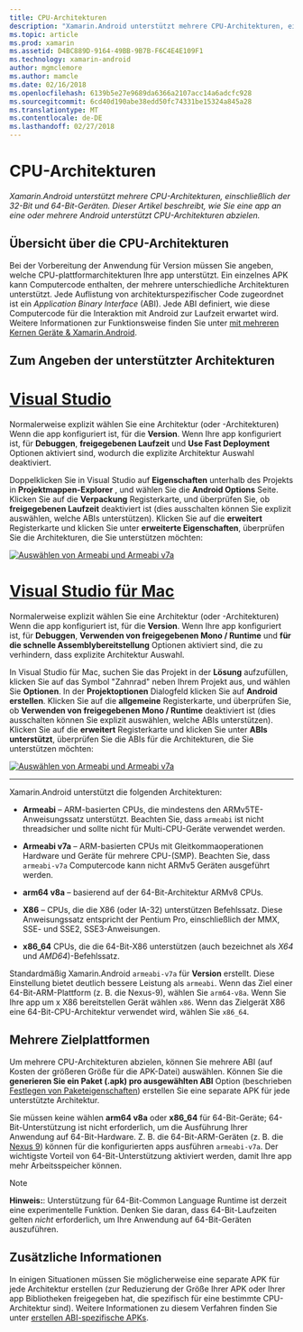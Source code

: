 ```yaml
---
title: CPU-Architekturen
description: "Xamarin.Android unterstützt mehrere CPU-Architekturen, einschließlich der 32-Bit und 64-Bit-Geräten. Dieser Artikel beschreibt, wie Sie eine app an eine oder mehrere Android unterstützt CPU-Architekturen abzielen."
ms.topic: article
ms.prod: xamarin
ms.assetid: D4BC889D-9164-49BB-9B7B-F6C4E4E109F1
ms.technology: xamarin-android
author: mgmclemore
ms.author: mamcle
ms.date: 02/16/2018
ms.openlocfilehash: 6139b5e27e9689da6366a2107acc14a6adcfc928
ms.sourcegitcommit: 6cd40d190abe38edd50fc74331be15324a845a28
ms.translationtype: MT
ms.contentlocale: de-DE
ms.lasthandoff: 02/27/2018
---
```

# <a name="cpu-architectures"></a>CPU-Architekturen

_Xamarin.Android unterstützt mehrere CPU-Architekturen, einschließlich der 32-Bit und 64-Bit-Geräten. Dieser Artikel beschreibt, wie Sie eine app an eine oder mehrere Android unterstützt CPU-Architekturen abzielen._

## <a name="cpu-architectures-overview"></a>Übersicht über die CPU-Architekturen

Bei der Vorbereitung der Anwendung für Version müssen Sie angeben, welche CPU-plattformarchitekturen Ihre app unterstützt. Ein einzelnes APK kann Computercode enthalten, der mehrere unterschiedliche Architekturen unterstützt. Jede Auflistung von architekturspezifischer Code zugeordnet ist ein *Application Binary Interface* (ABI). Jede ABI definiert, wie diese Computercode für die Interaktion mit Android zur Laufzeit erwartet wird.
Weitere Informationen zur Funktionsweise finden Sie unter [mit mehreren Kernen Geräte &amp; Xamarin.Android](~/android/deploy-test/multicore-devices.md).


## <a name="how-to-specify-supported-architectures"></a>Zum Angeben der unterstützter Architekturen

# <a name="visual-studiotabvswin"></a>[Visual Studio](#tab/vswin)

Normalerweise explizit wählen Sie eine Architektur (oder -Architekturen) Wenn die app konfiguriert ist, für die **Version**. Wenn Ihre app konfiguriert ist, für **Debuggen**, **freigegebenen Laufzeit** und **Use Fast Deployment** Optionen aktiviert sind, wodurch die explizite Architektur Auswahl deaktiviert.

Doppelklicken Sie in Visual Studio auf **Eigenschaften** unterhalb des Projekts in **Projektmappen-Explorer** , und wählen Sie die **Android Options** Seite. Klicken Sie auf die **Verpackung** Registerkarte, und überprüfen Sie, ob **freigegebenen Laufzeit** deaktiviert ist (dies ausschalten können Sie explizit auswählen, welche ABIs unterstützen). Klicken Sie auf die **erweitert** Registerkarte und klicken Sie unter **erweiterte Eigenschaften**, überprüfen Sie die Architekturen, die Sie unterstützen möchten:

[ ![Auswählen von Armeabi und Armeabi v7a](cpu-architectures-images/vs/01-abi-selections-sml.png)](cpu-architectures-images/vs/01-abi-selections.png)

# <a name="visual-studio-for-mactabvsmac"></a>[Visual Studio für Mac](#tab/vsmac)

Normalerweise explizit wählen Sie eine Architektur (oder -Architekturen) Wenn die app konfiguriert ist, für die **Version**. Wenn Ihre app konfiguriert ist, für **Debuggen**, **Verwenden von freigegebenen Mono / Runtime** und **für die schnelle Assemblybereitstellung** Optionen aktiviert sind, die zu verhindern, dass explizite Architektur Auswahl.

In Visual Studio für Mac, suchen Sie das Projekt in der **Lösung** aufzufüllen, klicken Sie auf das Symbol "Zahnrad" neben Ihrem Projekt aus, und wählen Sie **Optionen**. In der **Projektoptionen** Dialogfeld klicken Sie auf **Android erstellen**. Klicken Sie auf die **allgemeine** Registerkarte, und überprüfen Sie, ob **Verwenden von freigegebenen Mono / Runtime** deaktiviert ist (dies ausschalten können Sie explizit auswählen, welche ABIs unterstützen). Klicken Sie auf die **erweitert** Registerkarte und klicken Sie unter **ABIs unterstützt**, überprüfen Sie die ABIs für die Architekturen, die Sie unterstützen möchten:

[ ![Auswählen von Armeabi und Armeabi v7a](cpu-architectures-images/xs/01-abi-selections-sml.png)](cpu-architectures-images/xs/01-abi-selections.png)

-----


Xamarin.Android unterstützt die folgenden Architekturen:

-   **Armeabi** &ndash; ARM-basierten CPUs, die mindestens den ARMv5TE-Anweisungssatz unterstützt. Beachten Sie, dass `armeabi` ist nicht threadsicher und sollte nicht für Multi-CPU-Geräte verwendet werden.

-   **Armeabi v7a** &ndash; ARM-basierten CPUs mit Gleitkommaoperationen Hardware und Geräte für mehrere CPU-(SMP). Beachten Sie, dass `armeabi-v7a` Computercode kann nicht ARMv5 Geräten ausgeführt werden.

-   **arm64 v8a** &ndash; basierend auf der 64-Bit-Architektur ARMv8 CPUs.

-   **X86** &ndash; CPUs, die die X86 (oder IA-32) unterstützen Befehlssatz. Diese Anweisungssatz entspricht der Pentium Pro, einschließlich der MMX, SSE- und SSE2, SSE3-Anweisungen.

-   **x86_64** CPUs, die die 64-Bit-X86 unterstützen (auch bezeichnet als *X64* und *AMD64*)-Befehlssatz.

Standardmäßig Xamarin.Android `armeabi-v7a` für **Version** erstellt. Diese Einstellung bietet deutlich bessere Leistung als `armeabi`. Wenn das Ziel einer 64-Bit-ARM-Plattform (z. B. die Nexus-9), wählen Sie `arm64-v8a`. Wenn Sie Ihre app um x X86 bereitstellen Gerät wählen `x86`. Wenn das Zielgerät X86 eine 64-Bit-CPU-Architektur verwendet wird, wählen Sie `x86_64`.

## <a name="targeting-multiple-platforms"></a>Mehrere Zielplattformen

Um mehrere CPU-Architekturen abzielen, können Sie mehrere ABI (auf Kosten der größeren Größe für die APK-Datei) auswählen. Können Sie die **generieren Sie ein Paket (.apk) pro ausgewählten ABI** Option (beschrieben [Festlegen von Paketeigenschaften](~/android/deploy-test/release-prep/index.md#Set_Packaging_Properties)) erstellen Sie eine separate APK für jede unterstützte Architektur.

Sie müssen keine wählen **arm64 v8a** oder **x86_64** für 64-Bit-Geräte; 64-Bit-Unterstützung ist nicht erforderlich, um die Ausführung Ihrer Anwendung auf 64-Bit-Hardware. Z. B. die 64-Bit-ARM-Geräten (z. B. die [Nexus 9](http://www.google.com/nexus/9/)) können für die konfigurierten apps ausführen `armeabi-v7a`. Der wichtigste Vorteil von 64-Bit-Unterstützung aktiviert werden, damit Ihre app mehr Arbeitsspeicher können.

> [!NOTE]
> **Hinweis:**: Unterstützung für 64-Bit-Common Language Runtime ist derzeit eine experimentelle Funktion. Denken Sie daran, dass 64-Bit-Laufzeiten gelten *nicht* erforderlich, um Ihre Anwendung auf 64-Bit-Geräten auszuführen. 

## <a name="additional-information"></a>Zusätzliche Informationen

In einigen Situationen müssen Sie möglicherweise eine separate APK für jede Architektur erstellen (zur Reduzierung der Größe Ihrer APK oder Ihrer app Bibliotheken freigegeben hat, die spezifisch für eine bestimmte CPU-Architektur sind).
Weitere Informationen zu diesem Verfahren finden Sie unter [erstellen ABI-spezifische APKs](~/android/deploy-test/building-apps/abi-specific-apks.md).
